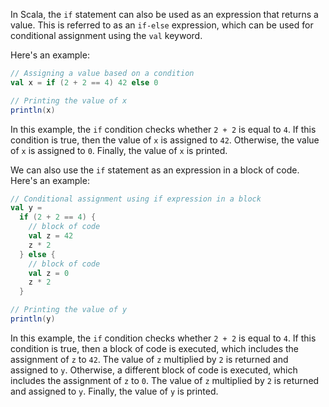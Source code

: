 In Scala, the `if` statement can also be used as an expression that returns a value. This is referred to as an `if-else` expression, which can be used for conditional assignment using the `val` keyword.

Here's an example:

```scala
// Assigning a value based on a condition
val x = if (2 + 2 == 4) 42 else 0

// Printing the value of x
println(x)
```

In this example, the `if` condition checks whether `2 + 2` is equal to `4`. If this condition is true, then the value of `x` is assigned to `42`. Otherwise, the value of `x` is assigned to `0`. Finally, the value of `x` is printed.

We can also use the `if` statement as an expression in a block of code. Here's an example:

```scala
// Conditional assignment using if expression in a block
val y =
  if (2 + 2 == 4) {
    // block of code
    val z = 42
    z * 2
  } else {
    // block of code
    val z = 0
    z * 2
  }

// Printing the value of y
println(y)
```

In this example, the `if` condition checks whether `2 + 2` is equal to `4`. If this condition is true, then a block of code is executed, which includes the assignment of `z` to `42`. The value of `z` multiplied by `2` is returned and assigned to `y`. Otherwise, a different block of code is executed, which includes the assignment of `z` to `0`. The value of `z` multiplied by `2` is returned and assigned to `y`. Finally, the value of `y` is printed.
